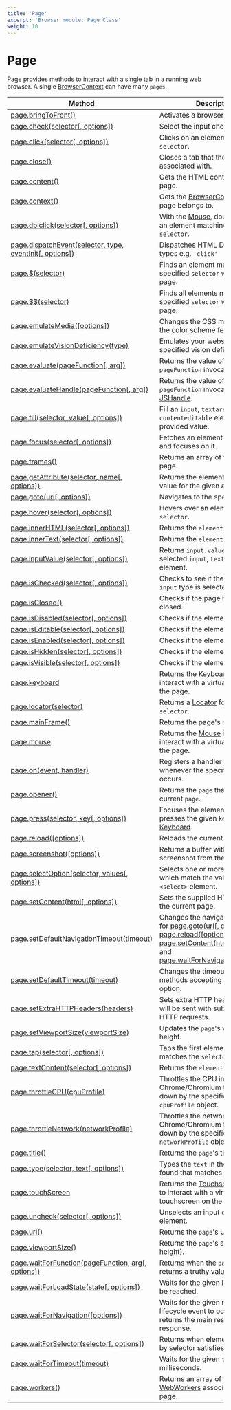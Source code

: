 ```yaml
---
title: 'Page'
excerpt: 'Browser module: Page Class'
weight: 10
---
```


# Page

Page provides methods to interact with a single tab in a running web browser. A single [BrowserContext](https://grafana.com/docs/k6/<K6_VERSION>/javascript-api/k6-experimental/browser/browsercontext) can have many `pages`.

| Method                                                                                                                                                              | Description                                                                                                                                                                                                                                                                                                                                                                                                                                                                                                                                                                |
| ------------------------------------------------------------------------------------------------------------------------------------------------------------------- | -------------------------------------------------------------------------------------------------------------------------------------------------------------------------------------------------------------------------------------------------------------------------------------------------------------------------------------------------------------------------------------------------------------------------------------------------------------------------------------------------------------------------------------------------------------------------- |
| [page.bringToFront()](https://grafana.com/docs/k6/<K6_VERSION>/javascript-api/k6-experimental/browser/page/bringtofront)                                            | Activates a browser tab.                                                                                                                                                                                                                                                                                                                                                                                                                                                                                                                                                   |
| [page.check(selector[, options])](https://grafana.com/docs/k6/<K6_VERSION>/javascript-api/k6-experimental/browser/page/check/)                                      | Select the input checkbox.                                                                                                                                                                                                                                                                                                                                                                                                                                                                                                                                                 |
| [page.click(selector[, options])](https://grafana.com/docs/k6/<K6_VERSION>/javascript-api/k6-experimental/browser/page/click/)                                      | Clicks on an element matching a `selector`.                                                                                                                                                                                                                                                                                                                                                                                                                                                                                                                                |
| [page.close()](https://grafana.com/docs/k6/<K6_VERSION>/javascript-api/k6-experimental/browser/page/close)                                                          | Closes a tab that the `page` is associated with.                                                                                                                                                                                                                                                                                                                                                                                                                                                                                                                           |
| [page.content()](https://grafana.com/docs/k6/<K6_VERSION>/javascript-api/k6-experimental/browser/page/content)                                                      | Gets the HTML contents of the page.                                                                                                                                                                                                                                                                                                                                                                                                                                                                                                                                        |
| [page.context()](https://grafana.com/docs/k6/<K6_VERSION>/javascript-api/k6-experimental/browser/page/context)                                                      | Gets the [BrowserContext](https://grafana.com/docs/k6/<K6_VERSION>/javascript-api/k6-experimental/browser/browsercontext) that the page belongs to.                                                                                                                                                                                                                                                                                                                                                                                                                        |
| [page.dblclick(selector[, options])](https://grafana.com/docs/k6/<K6_VERSION>/javascript-api/k6-experimental/browser/page/dblclick/)                                | With the [Mouse](https://grafana.com/docs/k6/<K6_VERSION>/javascript-api/k6-experimental/browser/mouse), double click on an element matching the provided `selector`.                                                                                                                                                                                                                                                                                                                                                                                                      |
| [page.dispatchEvent(selector, type, eventInit[, options])](https://grafana.com/docs/k6/<K6_VERSION>/javascript-api/k6-experimental/browser/page/dispatchevent/)     | Dispatches HTML DOM event types e.g. `'click'`                                                                                                                                                                                                                                                                                                                                                                                                                                                                                                                             |
| [page.$(selector)](https://grafana.com/docs/k6/<K6_VERSION>/javascript-api/k6-experimental/browser/page/page-dollar)                                                | Finds an element matching the specified `selector` within the page.                                                                                                                                                                                                                                                                                                                                                                                                                                                                                                        |
| [page.$$(selector)](https://grafana.com/docs/k6/<K6_VERSION>/javascript-api/k6-experimental/browser/page/page-doubledollar)                                         | Finds all elements matching the specified `selector` within the page.                                                                                                                                                                                                                                                                                                                                                                                                                                                                                                      |
| [page.emulateMedia([options])](https://grafana.com/docs/k6/<K6_VERSION>/javascript-api/k6-experimental/browser/page/emulatemedia/)                                  | Changes the CSS media type and the color scheme feature.                                                                                                                                                                                                                                                                                                                                                                                                                                                                                                                   |
| [page.emulateVisionDeficiency(type)](https://grafana.com/docs/k6/<K6_VERSION>/javascript-api/k6-experimental/browser/page/emulatevisiondeficiency)                  | Emulates your website with the specified vision deficiency `type`.                                                                                                                                                                                                                                                                                                                                                                                                                                                                                                         |
| [page.evaluate(pageFunction[, arg])](https://grafana.com/docs/k6/<K6_VERSION>/javascript-api/k6-experimental/browser/page/evaluate/)                                | Returns the value of the `pageFunction` invocation.                                                                                                                                                                                                                                                                                                                                                                                                                                                                                                                        |
| [page.evaluateHandle(pageFunction[, arg])](https://grafana.com/docs/k6/<K6_VERSION>/javascript-api/k6-experimental/browser/page/evaluatehandle/)                    | Returns the value of the `pageFunction` invocation as a [JSHandle](https://grafana.com/docs/k6/<K6_VERSION>/javascript-api/k6-experimental/browser/jshandle).                                                                                                                                                                                                                                                                                                                                                                                                              |
| [page.fill(selector, value[, options])](https://grafana.com/docs/k6/<K6_VERSION>/javascript-api/k6-experimental/browser/page/fill/)                                 | Fill an `input`, `textarea` or `contenteditable` element with the provided value.                                                                                                                                                                                                                                                                                                                                                                                                                                                                                          |
| [page.focus(selector[, options])](https://grafana.com/docs/k6/<K6_VERSION>/javascript-api/k6-experimental/browser/page/focus/)                                      | Fetches an element with `selector` and focuses on it.                                                                                                                                                                                                                                                                                                                                                                                                                                                                                                                      |
| [page.frames()](https://grafana.com/docs/k6/<K6_VERSION>/javascript-api/k6-experimental/browser/page/frames)                                                        | Returns an array of frames on the page.                                                                                                                                                                                                                                                                                                                                                                                                                                                                                                                                    |
| [page.getAttribute(selector, name[, options])](https://grafana.com/docs/k6/<K6_VERSION>/javascript-api/k6-experimental/browser/page/getattribute/)                  | Returns the element attribute value for the given attribute name.                                                                                                                                                                                                                                                                                                                                                                                                                                                                                                          |
| [page.goto(url[, options])](https://grafana.com/docs/k6/<K6_VERSION>/javascript-api/k6-experimental/browser/page/goto/)                                             | Navigates to the specified `url`.                                                                                                                                                                                                                                                                                                                                                                                                                                                                                                                                          |
| [page.hover(selector[, options])](https://grafana.com/docs/k6/<K6_VERSION>/javascript-api/k6-experimental/browser/page/hover/)                                      | Hovers over an element matching `selector`.                                                                                                                                                                                                                                                                                                                                                                                                                                                                                                                                |
| [page.innerHTML(selector[, options])](https://grafana.com/docs/k6/<K6_VERSION>/javascript-api/k6-experimental/browser/page/innerhtml/)                              | Returns the `element.innerHTML`.                                                                                                                                                                                                                                                                                                                                                                                                                                                                                                                                           |
| [page.innerText(selector[, options])](https://grafana.com/docs/k6/<K6_VERSION>/javascript-api/k6-experimental/browser/page/innertext/)                              | Returns the `element.innerText`.                                                                                                                                                                                                                                                                                                                                                                                                                                                                                                                                           |
| [page.inputValue(selector[, options])](https://grafana.com/docs/k6/<K6_VERSION>/javascript-api/k6-experimental/browser/page/inputvalue/)                            | Returns `input.value` for the selected `input`, `textarea` or `select` element.                                                                                                                                                                                                                                                                                                                                                                                                                                                                                            |
| [page.isChecked(selector[, options])](https://grafana.com/docs/k6/<K6_VERSION>/javascript-api/k6-experimental/browser/page/ischecked/)                              | Checks to see if the `checkbox` `input` type is selected or not.                                                                                                                                                                                                                                                                                                                                                                                                                                                                                                           |
| [page.isClosed()](https://grafana.com/docs/k6/<K6_VERSION>/javascript-api/k6-experimental/browser/page/isclosed) <BWIPT id="878"/>                                  | Checks if the page has been closed.                                                                                                                                                                                                                                                                                                                                                                                                                                                                                                                                        |
| [page.isDisabled(selector[, options])](https://grafana.com/docs/k6/<K6_VERSION>/javascript-api/k6-experimental/browser/page/isdisabled/)                            | Checks if the element is `disabled`.                                                                                                                                                                                                                                                                                                                                                                                                                                                                                                                                       |
| [page.isEditable(selector[, options])](https://grafana.com/docs/k6/<K6_VERSION>/javascript-api/k6-experimental/browser/page/iseditable/)                            | Checks if the element is `editable`.                                                                                                                                                                                                                                                                                                                                                                                                                                                                                                                                       |
| [page.isEnabled(selector[, options])](https://grafana.com/docs/k6/<K6_VERSION>/javascript-api/k6-experimental/browser/page/isenabled/)                              | Checks if the element is `enabled`.                                                                                                                                                                                                                                                                                                                                                                                                                                                                                                                                        |
| [page.isHidden(selector[, options])](https://grafana.com/docs/k6/<K6_VERSION>/javascript-api/k6-experimental/browser/page/ishidden/)                                | Checks if the element is `hidden`.                                                                                                                                                                                                                                                                                                                                                                                                                                                                                                                                         |
| [page.isVisible(selector[, options])](https://grafana.com/docs/k6/<K6_VERSION>/javascript-api/k6-experimental/browser/page/isvisible/)                              | Checks if the element is `visible`.                                                                                                                                                                                                                                                                                                                                                                                                                                                                                                                                        |
| [page.keyboard](https://grafana.com/docs/k6/<K6_VERSION>/javascript-api/k6-experimental/browser/page/keyboard)                                                      | Returns the [Keyboard](https://grafana.com/docs/k6/<K6_VERSION>/javascript-api/k6-experimental/browser/keyboard) instance to interact with a virtual keyboard on the page.                                                                                                                                                                                                                                                                                                                                                                                                 |
| [page.locator(selector)](https://grafana.com/docs/k6/<K6_VERSION>/javascript-api/k6-experimental/browser/page/locator)                                              | Returns a [Locator](https://grafana.com/docs/k6/<K6_VERSION>/javascript-api/k6-experimental/browser/locator) for the given `selector`.                                                                                                                                                                                                                                                                                                                                                                                                                                     |
| [page.mainFrame()](https://grafana.com/docs/k6/<K6_VERSION>/javascript-api/k6-experimental/browser/page/mainframe)                                                  | Returns the page's main [Frame](https://grafana.com/docs/k6/<K6_VERSION>/javascript-api/k6-experimental/browser/frame).                                                                                                                                                                                                                                                                                                                                                                                                                                                    |
| [page.mouse](https://grafana.com/docs/k6/<K6_VERSION>/javascript-api/k6-experimental/browser/page/mouse)                                                            | Returns the [Mouse](https://grafana.com/docs/k6/<K6_VERSION>/javascript-api/k6-experimental/browser/mouse) instance to interact with a virtual mouse on the page.                                                                                                                                                                                                                                                                                                                                                                                                          |
| [page.on(event, handler)](https://grafana.com/docs/k6/<K6_VERSION>/javascript-api/k6-experimental/browser/page/on)                                                  | Registers a handler to be called whenever the specified event occurs.                                                                                                                                                                                                                                                                                                                                                                                                                                                                                                      |
| [page.opener()](https://grafana.com/docs/k6/<K6_VERSION>/javascript-api/k6-experimental/browser/page/opener)                                                        | Returns the `page` that opened the current `page`.                                                                                                                                                                                                                                                                                                                                                                                                                                                                                                                         |
| [page.press(selector, key[, options])](https://grafana.com/docs/k6/<K6_VERSION>/javascript-api/k6-experimental/browser/page/press/)                                 | Focuses the element, and then presses the given `key` on the [Keyboard](https://grafana.com/docs/k6/<K6_VERSION>/javascript-api/k6-experimental/browser/keyboard).                                                                                                                                                                                                                                                                                                                                                                                                         |
| [page.reload([options])](https://grafana.com/docs/k6/<K6_VERSION>/javascript-api/k6-experimental/browser/page/reload/)                                              | Reloads the current page.                                                                                                                                                                                                                                                                                                                                                                                                                                                                                                                                                  |
| [page.screenshot([options])](https://grafana.com/docs/k6/<K6_VERSION>/javascript-api/k6-experimental/browser/page/screenshot/)                                      | Returns a buffer with the captured screenshot from the web browser.                                                                                                                                                                                                                                                                                                                                                                                                                                                                                                        |
| [page.selectOption(selector, values[, options])](https://grafana.com/docs/k6/<K6_VERSION>/javascript-api/k6-experimental/browser/page/selectoption/)                | Selects one or more options which match the values from a `<select>` element.                                                                                                                                                                                                                                                                                                                                                                                                                                                                                              |
| [page.setContent(html[, options])](https://grafana.com/docs/k6/<K6_VERSION>/javascript-api/k6-experimental/browser/page/setcontent/)                                | Sets the supplied HTML string to the current page.                                                                                                                                                                                                                                                                                                                                                                                                                                                                                                                         |
| [page.setDefaultNavigationTimeout(timeout)](https://grafana.com/docs/k6/<K6_VERSION>/javascript-api/k6-experimental/browser/page/setdefaultnavigationtimeout)       | Changes the navigation timeout for [page.goto(url[, options])](https://grafana.com/docs/k6/<K6_VERSION>/javascript-api/k6-experimental/browser/page/goto/), [page.reload([options])](https://grafana.com/docs/k6/<K6_VERSION>/javascript-api/k6-experimental/browser/page/reload/), [page.setContent(html[, options])](https://grafana.com/docs/k6/<K6_VERSION>/javascript-api/k6-experimental/browser/page/setcontent/), and [page.waitForNavigation([options])](https://grafana.com/docs/k6/<K6_VERSION>/javascript-api/k6-experimental/browser/page/waitfornavigation/) |
| [page.setDefaultTimeout(timeout)](https://grafana.com/docs/k6/<K6_VERSION>/javascript-api/k6-experimental/browser/page/setdefaulttimeout)                           | Changes the timeout for all the methods accepting a `timeout` option.                                                                                                                                                                                                                                                                                                                                                                                                                                                                                                      |
| [page.setExtraHTTPHeaders(headers)](https://grafana.com/docs/k6/<K6_VERSION>/javascript-api/k6-experimental/browser/page/setextrahttpheaders)                       | Sets extra HTTP headers which will be sent with subsequent HTTP requests.                                                                                                                                                                                                                                                                                                                                                                                                                                                                                                  |
| [page.setViewportSize(viewportSize)](https://grafana.com/docs/k6/<K6_VERSION>/javascript-api/k6-experimental/browser/page/setviewportsize)                          | Updates the `page`'s width and height.                                                                                                                                                                                                                                                                                                                                                                                                                                                                                                                                     |
| [page.tap(selector[, options])](https://grafana.com/docs/k6/<K6_VERSION>/javascript-api/k6-experimental/browser/page/tap/)                                          | Taps the first element that matches the `selector`.                                                                                                                                                                                                                                                                                                                                                                                                                                                                                                                        |
| [page.textContent(selector[, options])](https://grafana.com/docs/k6/<K6_VERSION>/javascript-api/k6-experimental/browser/page/textcontent/)                          | Returns the `element.textContent`.                                                                                                                                                                                                                                                                                                                                                                                                                                                                                                                                         |
| [page.throttleCPU(cpuProfile)](https://grafana.com/docs/k6/<K6_VERSION>/javascript-api/k6-experimental/browser/page/throttlecpu)                                    | Throttles the CPU in Chrome/Chromium to slow it down by the specified `rate` in the `cpuProfile` object.                                                                                                                                                                                                                                                                                                                                                                                                                                                                   |
| [page.throttleNetwork(networkProfile)](https://grafana.com/docs/k6/<K6_VERSION>/javascript-api/k6-experimental/browser/page/throttlenetwork)                        | Throttles the network in Chrome/Chromium to slow it down by the specified fields in the `networkProfile` object.                                                                                                                                                                                                                                                                                                                                                                                                                                                           |
| [page.title()](https://grafana.com/docs/k6/<K6_VERSION>/javascript-api/k6-experimental/browser/page/title)                                                          | Returns the `page`'s title.                                                                                                                                                                                                                                                                                                                                                                                                                                                                                                                                                |
| [page.type(selector, text[, options])](https://grafana.com/docs/k6/<K6_VERSION>/javascript-api/k6-experimental/browser/page/type/)                                  | Types the `text` in the first element found that matches the `selector`.                                                                                                                                                                                                                                                                                                                                                                                                                                                                                                   |
| [page.touchScreen](https://grafana.com/docs/k6/<K6_VERSION>/javascript-api/k6-experimental/browser/page/touchscreen)                                                | Returns the [Touchscreen](https://grafana.com/docs/k6/<K6_VERSION>/javascript-api/k6-experimental/browser/touchscreen) instance to interact with a virtual touchscreen on the page.                                                                                                                                                                                                                                                                                                                                                                                        |
| [page.uncheck(selector[, options])](https://grafana.com/docs/k6/<K6_VERSION>/javascript-api/k6-experimental/browser/page/uncheck/)                                  | Unselects an input `checkbox` element.                                                                                                                                                                                                                                                                                                                                                                                                                                                                                                                                     |
| [page.url()](https://grafana.com/docs/k6/<K6_VERSION>/javascript-api/k6-experimental/browser/page/url)                                                              | Returns the `page`'s URL.                                                                                                                                                                                                                                                                                                                                                                                                                                                                                                                                                  |
| [page.viewportSize()](https://grafana.com/docs/k6/<K6_VERSION>/javascript-api/k6-experimental/browser/page/viewportsize)                                            | Returns the `page`'s size (width and height).                                                                                                                                                                                                                                                                                                                                                                                                                                                                                                                              |
| [page.waitForFunction(pageFunction, arg[, options])](https://grafana.com/docs/k6/<K6_VERSION>/javascript-api/k6-experimental/browser/page/waitforfunction/)         | Returns when the `pageFunction` returns a truthy value.                                                                                                                                                                                                                                                                                                                                                                                                                                                                                                                    |
| [page.waitForLoadState(state[, options])](https://grafana.com/docs/k6/<K6_VERSION>/javascript-api/k6-experimental/browser/page/waitforloadstate/) <BWIPT id="880"/> | Waits for the given load `state` to be reached.                                                                                                                                                                                                                                                                                                                                                                                                                                                                                                                            |
| [page.waitForNavigation([options])](https://grafana.com/docs/k6/<K6_VERSION>/javascript-api/k6-experimental/browser/page/waitfornavigation/)                        | Waits for the given navigation lifecycle event to occur and returns the main resource response.                                                                                                                                                                                                                                                                                                                                                                                                                                                                            |
| [page.waitForSelector(selector[, options])](https://grafana.com/docs/k6/<K6_VERSION>/javascript-api/k6-experimental/browser/page/waitforselector/)                  | Returns when element specified by selector satisfies `state` option.                                                                                                                                                                                                                                                                                                                                                                                                                                                                                                       |
| [page.waitForTimeout(timeout)](https://grafana.com/docs/k6/<K6_VERSION>/javascript-api/k6-experimental/browser/page/waitfortimeout)                                 | Waits for the given `timeout` in milliseconds.                                                                                                                                                                                                                                                                                                                                                                                                                                                                                                                             |
| [page.workers()](https://grafana.com/docs/k6/<K6_VERSION>/javascript-api/k6-experimental/browser/page/workers)                                                      | Returns an array of the dedicated [WebWorkers](https://grafana.com/docs/k6/<K6_VERSION>/javascript-api/k6-experimental/browser/worker) associated with the page.                                                                                                                                                                                                                                                                                                                                                                                                           |
